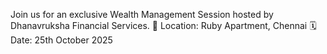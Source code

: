 Join us for an exclusive Wealth Management Session hosted by Dhanavruksha Financial Services. 📍 Location: Ruby Apartment, Chennai 🗓️ Date: 25th October 2025
